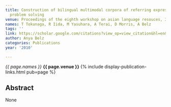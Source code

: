```yaml
---
title: Construction of bilingual multimodal corpora of referring expressions in collaborative
  problem solving
venue: Proceedings of the eighth workshop on asian language resouces, 38-46, 2010
names: T Tokunaga, R Iida, M Yasuhara, A Terai, D Morris, A Belz
tags: ''
link: https://scholar.google.com/citations?view_op=view_citation&hl=en&user=trwwiW4AAAAJ&pagesize=100&sortby=pubdate&citation_for_view=trwwiW4AAAAJ:_kc_bZDykSQC
author: Anya Belz
categories: Publications
year: '2010'

---
```


*{{ page.names }}*
**{{ page.venue }}**
{% include display-publication-links.html pub=page %}
## Abstract

None